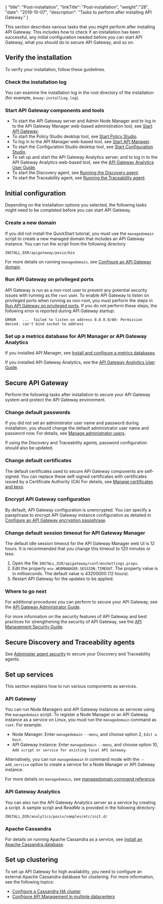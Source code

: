 {
"title": "Post-installation",
"linkTitle": "Post-installation",
"weight":"28",
"date": "2019-10-07",
"description": "Tasks to perform after installing API Gateway."
}

This section describes various tasks that you might perform after installing API Gateway. This includes how to check if an installation has been successful, any initial configuration needed before you can start API Gateway, what you should do to secure API Gateway, and so on.

## Verify the installation

To verify your installation, follow these guidelines.

### Check the installation log

You can examine the installation log in the root directory of the installation (for example, `Axway-installLog.log`).

### Start API Gateway components and tools

* To start the API Gateway server and Admin Node Manager and to log in to the API Gateway Manager web-based administration tool, see [Start API Gateway](/docs/apim_installation/apigtw_install/install_gateway/#start-api-gateway).
* To start the Policy Studio desktop tool, see [Start Policy Studio](/docs/apim_installation/apigtw_install/install_policy_studio/#start_policy_studio).
* To log in to the API Manager web-based tool, see [Start API Manager](/docs/apim_installation/apigtw_install/install_api_mgmt/#start-api-manager).
* To start the Configuration Studio desktop tool, see [Start Configuration Studio](/docs/apim_installation/apigtw_install/install_config_studio/#start-configuration-studio).
* To set up and start the API Gateway Analytics server, and to log in to the API Gateway Analytics web-based tool, see the [API Gateway Analytics User Guide](/docs/apimanager_analytics/).
* To start the Discovery agent, see [Running the Discovery agent](https://docs.axway.com/bundle/amplify-central/page/docs/connect_manage_environ/connect_api_manager/gateway-administation/index.html#running-the-discovery-agent).
* To start the Traceability agent, see [Running the Traceability agent](https://docs.axway.com/bundle/amplify-central/page/docs/connect_manage_environ/connect_api_manager/gateway-administation/index.html#running-the-binary-traceability-agent).

## Initial configuration

Depending on the installation options you selected, the following tasks might need to be completed before you can start API Gateway.

### Create a new domain

If you did not install the QuickStart tutorial, you must use the `managedomain` script to create a new managed domain that includes an API Gateway instance. You can run the script from the following directory

```
INSTALL_DIR/apigateway/posix/bin
```

For more details on running `managedomain`, see [Configure an API Gateway domain](/docs/apim_administration/apigtw_admin/makegateway/).

### Run API Gateway on privileged ports

API Gateway is run as a non-root user to prevent any potential security issues with running as the `root` user. To enable API Gateway to listen on privileged ports when running as non-root, you must perform the steps in [Run API Gateway on privileged ports](/docs/apim_administration/apigtw_admin/admin_non_root/). If you do not perform these steps, the following error is reported during API Gateway startup:

```
ERROR   ...  failed to listen on address 0.0.0.0/80: Permission denied. can't bind socket to address
```

### Set up a metrics database for API Manager or API Gateway Analytics

If you installed API Manager, see [Install and configure a metrics databases](/docs/apim_installation/apigtw_install/metrics_db_install/).

If you installed API Gateway Analytics, see the [API Gateway Analytics User Guide](/docs/apimanager_analytics/).

## Secure API Gateway

Perform the following tasks after installation to secure your API Gateway system and protect the API Gateway environment.

### Change default passwords

If you did not set an administrator user name and password during installation, you should change the default administrator user name and password now. For details, see
[Manage administrator users](/docs/apim_administration/apigtw_admin/manage_user_access/#manage-admin-users).

If using the Discovery and Traceability agents, password configuration should also be updated.

### Change default certificates

The default certificates used to secure API Gateway components are self-signed. You can replace these self-signed certificates with certificates issued by a Certificate Authority (CA) For details, see [Manage certificates and keys](/docs/apim_administration/apigtw_admin/general_certificates/).

### Encrypt API Gateway configuration

By default, API Gateway configuration is unencrypted. You can specify a passphrase to encrypt API Gateway instance configuration as detailed in [Configure an API Gateway encryption passphrase](/docs/apim_administration/apigtw_admin/general_passphrase/).

### Change default session timeout for API Gateway Manager

The default idle session timeout for the API Gateway Manager web UI is 12 hours. It is recommended that you change this timeout to 120 minutes or less:

1. Open the file `INSTALL_DIR/apigateway/conf/envSettings.props`.
2. Edit the property `env.WEBMANAGER.SESSION.TIMEOUT`. The property value is in milliseconds. The default value is 43200000 (12 hours).
3. Restart API Gateway for the updates to be applied.

### Where to go next

For additional procedures you can perform to secure your API Gateway, see the [API Gateway Administrator Guide](/docs/apim_administration/apigtw_admin/).

For more information on the security features of API Gateway and best practices for strengthening the security of API Gateway, see the [API Management Security Guide](https://docs.axway.com/bundle/apim-security-guide/page/api_management_security_guide.html).

## Secure Discovery and Traceability agents

See [Administer agent security](https://docs.axway.com/bundle/amplify-central/page/docs/connect_manage_environ/connected_agent_common_reference/agent_security/index.html) to secure your Discovery and Traceability agents.

## Set up services

This section explains how to run various components as services.

### API Gateway

You can run Node Managers and API Gateway instances as services using the `managedomain` script. To register a Node Manager or an API Gateway instance as a service
on Linux, you must run the `managedomain` command as `root`. For example:

* Node Manager: Enter `managedomain --menu`, and choose option 2, `Edit a host`.
* API Gateway instance: Enter `managedomain --menu`, and choose option 10, `Add script or service for existing local API Gateway`.

Alternatively, you can run `managedomain` in command mode with the `--add_service` option to create a service for a Node Manager or API Gateway instance.

For more details on `managedomain`, see [managedomain command reference](/docs/apim_reference/managedomain_ref/).

### API Gateway Analytics

You can also run the API Gateway Analytics server as a service by creating a script. A sample script and *ReadMe* is provided in the following directory:

```
INSTALL_DIR/analytics/posix/samples/etc/init.d/
```

### Apache Cassandra

For details on running Apache Cassandra as a service, see [Install an Apache Cassandra database](/docs/apim_installation/apigtw_install/cassandra_install).

## Set up clustering

To set up API Gateway for high availability, you need to configure an external Apache Cassandra database for clustering. For more information, see the following topics:

* [Configure a Cassandra HA cluster](/docs/cass_admin/cassandra_config/)
* [Configure API Management in multiple datacenters](/docs/apimgmt_multi_dc/)
